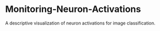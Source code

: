 # Monitoring-Neuron-Activations
A descriptive visualization of neuron activations for image classification.
